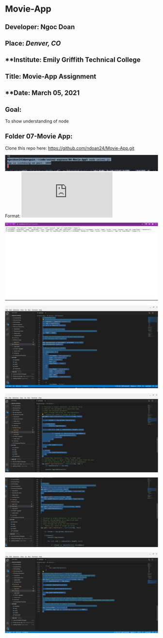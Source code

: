# Movie-App



## **Developer**: Ngoc Doan
## **Place:** *Denver, CO*
## **Institute: Emily Griffith Technical College
## **Title**: Movie-App Assignment  


## **Date: March 05, 2021
## **Goal**:
To show understanding of node

## **Folder 07-Movie App**:

Clone this repo here: https://github.com/ndoan24/Movie-App.git



![GitHub Logo](images/Movie-App-Node.png)
Format: ![Server.JS Code](https://github.com/ndoan24/Movie-App/blob/main/server.js)


![GitHub Logo](images/Movie-App-API.png)


![GitHub Logo](images/Movie-App-Code1.png)



![GitHub Logo](images/Movie-App-APICode.png)


![GitHub Logo](images/Movie-App-RouteCode.png)


![GitHub Logo](images/Movie-App-Code4.png)
